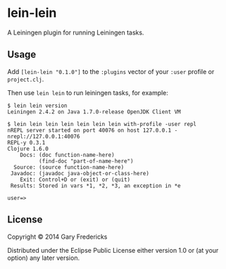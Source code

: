 # lein-lein

A Leiningen plugin for running Leiningen tasks.

## Usage

Add `[lein-lein "0.1.0"]` to the `:plugins` vector of your
`:user` profile or `project.clj`.

Then use `lein lein` to run leiningen tasks, for example:

```
$ lein lein version
Leiningen 2.4.2 on Java 1.7.0-release OpenJDK Client VM

$ lein lein lein lein lein lein lein with-profile -user repl
nREPL server started on port 40076 on host 127.0.0.1 - nrepl://127.0.0.1:40076
REPL-y 0.3.1
Clojure 1.6.0
    Docs: (doc function-name-here)
          (find-doc "part-of-name-here")
  Source: (source function-name-here)
 Javadoc: (javadoc java-object-or-class-here)
    Exit: Control+D or (exit) or (quit)
 Results: Stored in vars *1, *2, *3, an exception in *e

user=>
```

## License

Copyright © 2014 Gary Fredericks

Distributed under the Eclipse Public License either version 1.0 or (at
your option) any later version.
